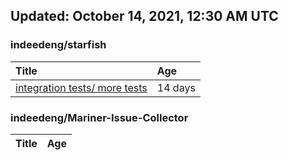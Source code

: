 ## Updated: October 14, 2021, 12:30 AM UTC


### indeedeng/starfish
|**Title**|**Age**|
|:----|:----|
|[integration tests/ more tests](https://github.com/indeedeng/starfish/issues/117)|14&nbsp;days|


### indeedeng/Mariner-Issue-Collector
|**Title**|**Age**|
|:----|:----|